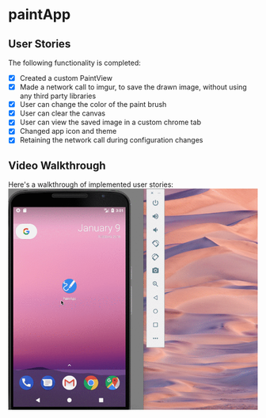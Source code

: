 # paintApp

## User Stories

The following functionality is completed:
* [X] Created a custom PaintView
* [X] Made a network call to imgur, to save the drawn image, without using any third party libraries
* [X] User can change the color of the paint brush
* [X] User can clear the canvas
* [X] User can view the saved image in a custom chrome tab
* [X] Changed app icon and theme
* [X] Retaining the network call during configuration changes

## Video Walkthrough 

Here's a walkthrough of implemented user stories:
![Video Walkthrough](paintApp.gif)
